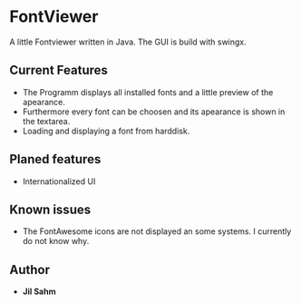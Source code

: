 # FontViewer

A little Fontviewer written in Java. The GUI is build with swingx.

## Current Features

* The Programm displays all installed fonts and a little preview of the apearance.
* Furthermore every font can be choosen and its apearance is shown in the textarea.
* Loading and displaying a font from harddisk.

## Planed features

* Internationalized UI

## Known issues

* The FontAwesome icons are not displayed an some systems. I currently do not know why.

## Author

* **Jil Sahm**